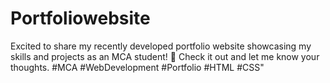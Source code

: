 # Portfoliowebsite
Excited to share my recently developed portfolio website showcasing my skills and projects as an MCA student! 🚀 Check it out and let me know your thoughts. #MCA #WebDevelopment #Portfolio #HTML #CSS"




